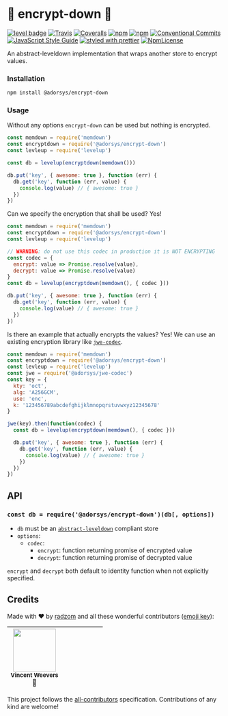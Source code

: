 # :closed_lock_with_key: encrypt-down :closed_lock_with_key:

[![level badge](https://leveldb.org/img/badge.svg)](https://github.com/level/awesome)
[![Travis](https://img.shields.io/travis/radzom/encrypt-down.svg)](https://travis-ci.org/radzom/encrypt-down)
[![Coveralls](https://img.shields.io/coveralls/radzom/encrypt-down.svg)](https://coveralls.io/github/radzom/encrypt-down)
[![npm](https://img.shields.io/npm/v/@adorsys/encrypt-down.svg)](https://www.npmjs.com/package/@adorsys/encrypt-down)
[![npm](https://img.shields.io/npm/dt/@adorsys/encrypt-down.svg)](https://www.npmjs.com/package/@adorsys/encrypt-down)
[![Conventional Commits](https://img.shields.io/badge/Conventional_Commits-1.0.0-yellow.svg)](https://conventionalcommits.org)
[![JavaScript Style Guide](https://img.shields.io/badge/code_style-standard-brightgreen.svg)](https://standardjs.com)
[![styled with prettier](https://img.shields.io/badge/styled_with-prettier-ff69b4.svg)](https://github.com/prettier/prettier#readme)
[![NpmLicense](https://img.shields.io/npm/l/encrypt-down.svg)](https://github.com/radzom/encrypt-down/blob/master/LICENSE)

An abstract-leveldown implementation that wraps another store to encrypt values.

### Installation

```bash
npm install @adorsys/encrypt-down
```

### Usage

Without any options `encrypt-down` can be used but nothing is encrypted.
```js
const memdown = require('memdown')
const encryptdown = require('@adorsys/encrypt-down')
const levleup = require('levelup')

const db = levelup(encryptdown(memdown()))

db.put('key', { awesome: true }, function (err) {
  db.get('key', function (err, value) {
    console.log(value) // { awesome: true }
  })
})
```

Can we specify the encryption that shall be used? Yes!
```js
const memdown = require('memdown')
const encryptdown = require('@adorsys/encrypt-down')
const levleup = require('levelup')

// WARNING: do not use this codec in production it is NOT ENCRYPTING
const codec = {
  encrypt: value => Promise.resolve(value),
  decrypt: value => Promise.resolve(value)
}
const db = levelup(encryptdown(memdown(), { codec }))

db.put('key', { awesome: true }, function (err) {
  db.get('key', function (err, value) {
    console.log(value) // { awesome: true }
  })
})
```

Is there an example that actually encrypts the values? Yes!
We can use an existing encryption library like [`jwe-codec`](https://github.com/adorsys/jwe-codec).
```js
const memdown = require('memdown')
const encryptdown = require('@adorsys/encrypt-down')
const levleup = require('levelup')
const jwe = require('@adorsys/jwe-codec')
const key = {
  kty: 'oct',
  alg: 'A256GCM',
  use: 'enc',
  k: '123456789abcdefghijklmnopqrstuvwxyz12345678'
}

jwe(key).then(function(codec) {
  const db = levelup(encryptdown(memdown(), { codec }))

  db.put('key', { awesome: true }, function (err) {
    db.get('key', function (err, value) {
      console.log(value) // { awesome: true }
    })
  })
})
```

## API

### `const db = require('@adorsys/encrypt-down')(db[, options])`

-   `db` must be an [`abstract-leveldown`](https://github.com/level/abstract-leveldown) compliant store
-   `options`:
    -   `codec`:
        -   `encrypt`: function returning promise of encrypted value 
        -   `decrypt`: function returning promise of decrypted value

`encrypt` and `decrypt` both default to identity function when not explicitly specified.

## Credits

Made with :heart: by [radzom](https://github.com/radzom) and all these wonderful contributors ([emoji key](https://github.com/kentcdodds/all-contributors#emoji-key)):

<!-- ALL-CONTRIBUTORS-LIST:START - Do not remove or modify this section -->
<!-- prettier-ignore -->
| <img src="https://avatars.githubusercontent.com/u/3055345?v=3" width="100px;"/><br /><sub><b>Vincent Weevers</b></sub><br />:speech_balloon: | | | | | | |
| :---: | :---: | :---: | :---: | :---: | :---: | :---: |
<!-- ALL-CONTRIBUTORS-LIST:END -->

This project follows the [all-contributors](https://github.com/kentcdodds/all-contributors) specification. Contributions of any kind are welcome!
